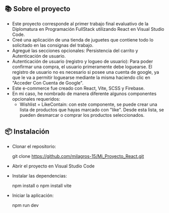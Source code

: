 
## 📚 Sobre el proyecto

* Este proyecto corresponde al primer trabajo final evaluativo de la Diplomatura en Programación FullStack utilizando React en Visual Studio Code.
* Creé una aplicación de una tienda de juguetes que contiene todo lo solicitado en las consignas del trabajo.
* Agregué las secciones opcionales: Persistencia del carrito y Autenticación de usuario.
* Autenticación de usuario (registro y logueo de usuario): Para poder confirmar una compra, el usuario primeramente debe loguearse. El registro de usuario no es necesario si posee una cuenta de google, ya que le va a permitir loguearse mediante la misma haciendo clic en "Acceder Con Cuenta de Google".
* Este e-commerce fue creado con React, Vite, SCSS y Firebase.
* En mi caso, he nombrado de manera diferente algunos componentes opcionales requeridos:
  * Wishlist = LikeContain: con este componente, se puede crear una lista de productos que hayas marcado con "like". Desde esta lista, se pueden desmarcar o comprar los productos seleccionados.


## 📦 Instalación

* Clonar el repositorio:

    
    git clone https://github.com/milagros-15/Mi_Proyecto_React.git

* Abrir el proyecto en Visual Studio Code

* Instalar las dependencias:

    npm install o npm install vite
    

* Iniciar la aplicación:

    npm run dev

